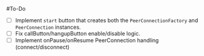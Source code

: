 #To-Do
- [ ] Implement `start` button that creates both the `PeerConnectionFactory` and `PeerConnection` instances.
- [ ] Fix callButton/hangupButton enable/disable logic.
- [ ] Implement onPause/onResume PeerConnection handling (connect/disconnect)
